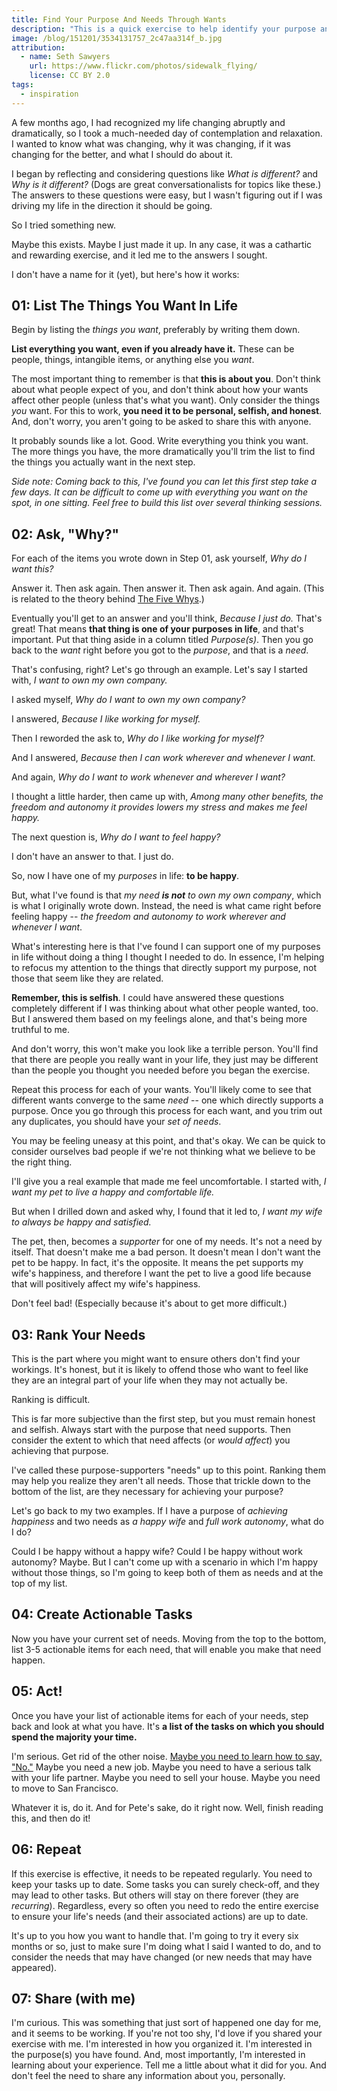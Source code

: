```yaml
---
title: Find Your Purpose And Needs Through Wants
description: "This is a quick exercise to help identify your purpose and needs in life by looking at your wants."
image: /blog/151201/3534131757_2c47aa314f_b.jpg
attribution:
  - name: Seth Sawyers
    url: https://www.flickr.com/photos/sidewalk_flying/
    license: CC BY 2.0
tags:
  - inspiration
---
```


A few months ago, I had recognized my life changing abruptly and dramatically, so I took a much-needed day of contemplation and relaxation. I wanted to know what was changing, why it was changing, if it was changing for the better, and what I should do about it.

I began by reflecting and considering questions like _What is different?_ and _Why is it different?_ (Dogs are great conversationalists for topics like these.) The answers to these questions were easy, but I wasn't figuring out if I was driving my life in the direction it should be going.

So I tried something new.

Maybe this exists. Maybe I just made it up. In any case, it was a cathartic and rewarding exercise, and it led me to the answers I sought.

I don't have a name for it (yet), but here's how it works:

## 01: List The Things You Want In Life

Begin by listing the _things you want_, preferably by writing them down.

**List everything you want, even if you already have it.** These can be people, things, intangible items, or anything else you _want_.

The most important thing to remember is that **this is about you**. Don't think about what people expect of you, and don't think about how your wants affect other people (unless that's what you want). Only consider the things _you_ want. For this to work, **you need it to be personal, selfish, and honest**. And, don't worry, you aren't going to be asked to share this with anyone.

It probably sounds like a lot. Good. Write everything you think you want. The more things you have, the more dramatically you'll trim the list to find the things you actually want in the next step.

_Side note: Coming back to this, I've found you can let this first step take a few days. It can be difficult to come up with everything you want on the spot, in one sitting. Feel free to build this list over several thinking sessions._

## 02: Ask, "Why?"

For each of the items you wrote down in Step 01, ask yourself, _Why do I want this?_

Answer it. Then ask again. Then answer it. Then ask again. And again. (This is related to the theory behind [The Five Whys](https://en.wikipedia.org/wiki/5_Whys).)

Eventually you'll get to an answer and you'll think, _Because I just do._ That's great! That means **that thing is one of your purposes in life**, and that's important. Put that thing aside in a column titled _Purpose(s)_. Then you go back to the _want_ right before you got to the _purpose_, and that is a _need_.

That's confusing, right? Let's go through an example. Let's say I started with, _I want to own my own company._

I asked myself, _Why do I want to own my own company?_

I answered, _Because I like working for myself._

Then I reworded the ask to, _Why do I like working for myself?_

And I answered, _Because then I can work wherever and whenever I want._

And again, _Why do I want to work whenever and wherever I want?_

I thought a little harder, then came up with, _Among many other benefits, the freedom and autonomy it provides lowers my stress and makes me feel happy._

The next question is, _Why do I want to feel happy?_

I don't have an answer to that. I just do.

So, now I have one of my _purposes_ in life: **to be happy**.

But, what I've found is that _my need **is not** to own my own company_, which is what I originally wrote down. Instead, the need is what came right before feeling happy -- _the freedom and autonomy to work wherever and whenever I want_.

What's interesting here is that I've found I can support one of my purposes in life without doing a thing I thought I needed to do. In essence, I'm helping to refocus my attention to the things that directly support my purpose, not those that seem like they are related.

**Remember, this is selfish**. I could have answered these questions completely different if I was thinking about what other people wanted, too. But I answered them based on my feelings alone, and that's being more truthful to me.

And don't worry, this won't make you look like a terrible person. You'll find that there are people you really want in your life, they just may be different than the people you thought you needed before you began the exercise.

Repeat this process for each of your wants. You'll likely come to see that different wants converge to the same _need_ -- one which directly supports a purpose. Once you go through this process for each want, and you trim out any duplicates, you should have your _set of needs_.

You may be feeling uneasy at this point, and that's okay. We can be quick to consider ourselves bad people if we're not thinking what we believe to be the right thing.

I'll give you a real example that made me feel uncomfortable. I started with, _I want my pet to live a happy and comfortable life._

But when I drilled down and asked why, I found that it led to, _I want my wife to always be happy and satisfied._

The pet, then, becomes a _supporter_ for one of my needs. It's not a need by itself. That doesn't make me a bad person. It doesn't mean I don't want the pet to be happy. In fact, it's the opposite. It means the pet supports my wife's happiness, and therefore I want the pet to live a good life because that will positively affect my wife's happiness.

Don't feel bad! (Especially because it's about to get more difficult.)

## 03: Rank Your Needs

This is the part where you might want to ensure others don't find your workings. It's honest, but it is likely to offend those who want to feel like they are an integral part of your life when they may not actually be.

Ranking is difficult.

This is far more subjective than the first step, but you must remain honest and selfish. Always start with the purpose that need supports. Then consider the extent to which that need affects (or _would affect_) you achieving that purpose.

I've called these purpose-supporters "needs" up to this point. Ranking them may help you realize they aren't all needs. Those that trickle down to the bottom of the list, are they necessary for achieving your purpose?

Let's go back to my two examples. If I have a purpose of _achieving happiness_ and two needs as _a happy wife_ and _full work autonomy_, what do I do?

Could I be happy without a happy wife? Could I be happy without work autonomy? Maybe. But I can't come up with a scenario in which I'm happy without those things, so I'm going to keep both of them as needs and at the top of my list.

## 04: Create Actionable Tasks

Now you have your current set of needs. Moving from the top to the bottom, list 3-5 actionable items for each need, that will enable you make that need happen.

## 05: Act!

Once you have your list of actionable items for each of your needs, step back and look at what you have. It's **a list of the tasks on which you should spend the majority your time.**

I'm serious. Get rid of the other noise. [Maybe you need to learn how to say, "No."](/how-to-use-no-effectively.html) Maybe you need a new job. Maybe you need to have a serious talk with your life partner. Maybe you need to sell your house. Maybe you need to move to San Francisco.

Whatever it is, do it. And for Pete's sake, do it right now. Well, finish reading this, and then do it!

## 06: Repeat

If this exercise is effective, it needs to be repeated regularly. You need to keep your tasks up to date. Some tasks you can surely check-off, and they may lead to other tasks. But others will stay on there forever (they are _recurring_). Regardless, every so often you need to redo the entire exercise to ensure your life's needs (and their associated actions) are up to date.

It's up to you how you want to handle that. I'm going to try it every six months or so, just to make sure I'm doing what I said I wanted to do, and to consider the needs that may have changed (or new needs that may have appeared).

## 07: Share (with me)

I'm curious. This was something that just sort of happened one day for me, and it seems to be working. If you're not too shy, I'd love if you shared your exercise with me. I'm interested in how you organized it. I'm interested in the purpose(s) you have found. And, most importantly, I'm interested in learning about your experience. Tell me a little about what it did for you. And don't feel the need to share any information about you, personally.
